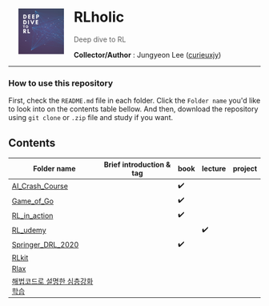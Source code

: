 # RLholic <img align="left" width="18%" height="18%" src="./assets/Deep dive to RL.png" style="margin:0px 20px">

> Deep dive to RL

**Collector/Author** : Jungyeon Lee ([curieuxjy](https://github.com/curieuxjy))

---
### How to use this repository

First, check the `README.md` file in each folder. Click the `Folder name` you'd like to look into on the contents table bellow. And then, download the repository using `git clone` or `.zip` file and study if you want. 

## Contents
|Folder name|Brief introduction & tag|book|lecture|project|
|-----------|------------------|----|-------|-------|
|[AI_Crash_Course](https://github.com/curieuxjy/RLholic/blob/main/AI_Crash_Course/README.md)||✔️|| |
|[Game_of_Go](https://github.com/curieuxjy/RLholic/blob/main/Game_of_Go/README.md)||✔️|| |
|[RL_in_action](https://github.com/curieuxjy/RLholic/blob/main/RL_in_action/README.md)||✔️|| |
|[RL_udemy](https://github.com/curieuxjy/RLholic/blob/main/RL_udemy/README.md)|||✔️| |
|[Springer_DRL_2020](https://github.com/curieuxjy/RLholic/blob/main/Springer_DRL_2020/README.md)||✔️|| |
|[RLkit](https://github.com/rail-berkeley/rlkit)|||||
|[Rlax](https://github.com/deepmind/rlax)|||||
|[해법코드로 설명한 심층강화학습](https://github.com/PacktPublishing/Deep-Reinforcement-Learning-Hands-On)|||||
